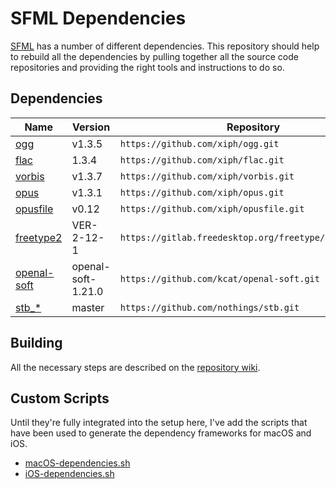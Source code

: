 # SFML Dependencies

[SFML](https://www.sfml-dev.org/) has a number of different dependencies. This repository should help to rebuild all the dependencies by pulling together all the source code repositories and providing the right tools and instructions to do so.

## Dependencies

| Name                                                   | Version            | Repository                                             |
|--------------------------------------------------------|--------------------|--------------------------------------------------------|
| [ogg](http://www.vorbis.com/)                          | v1.3.5             | `https://github.com/xiph/ogg.git`                      |
| [flac](https://xiph.org/flac/)                         | 1.3.4              | `https://github.com/xiph/flac.git`                     |
| [vorbis](http://www.vorbis.com/)                       | v1.3.7             | `https://github.com/xiph/vorbis.git`                   |
| [opus](https://xiph.org/flac/)                         | v1.3.1             | `https://github.com/xiph/opus.git`                     |
| [opusfile](https://github.com/xiph/opusfile)           | v0.12              | `https://github.com/xiph/opusfile.git`                 |
| [freetype2](https://www.freetype.org/)                 | VER-2-12-1         | `https://gitlab.freedesktop.org/freetype/freetype.git` | 
| [openal-soft](http://kcat.strangesoft.net/openal.html) | openal-soft-1.21.0 | `https://github.com/kcat/openal-soft.git`              |
| [stb_*](https://github.com/nothings/stb)               | master             | `https://github.com/nothings/stb.git`                  |

## Building

All the necessary steps are described on the [repository wiki](https://github.com/eXpl0it3r/SFML-dependencies/wiki).

## Custom Scripts

Until they're fully integrated into the setup here, I've add the scripts that have been used to generate the dependency frameworks for macOS and iOS.

- [macOS-dependencies.sh](macOS-dependencies.sh)
- [iOS-dependencies.sh](iOS-dependencies.sh)
